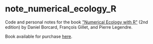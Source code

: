 # note_numerical_ecology_R
Code and personal notes for the book ["Numerical Ecology with R"](http://www.numericalecology.com/numecolR/index.html) (2nd edition) by Daniel Borcard, François Gillet, and Pierre Legendre.

Book available for purchase [here](https://link.springer.com/book/10.1007/978-3-319-71404-2).
